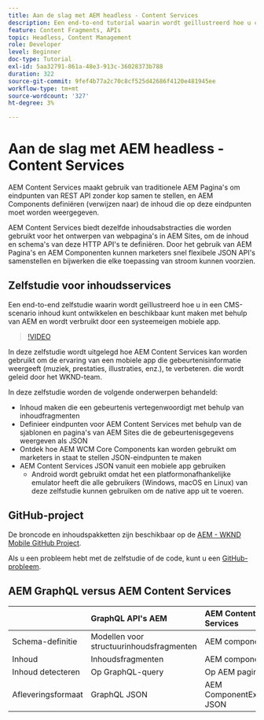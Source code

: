 ```yaml
---
title: Aan de slag met AEM headless - Content Services
description: Een end-to-end tutorial waarin wordt geïllustreerd hoe u content kunt samenstellen en beschikbaar maken met AEM Headless.
feature: Content Fragments, APIs
topic: Headless, Content Management
role: Developer
level: Beginner
doc-type: Tutorial
exl-id: 5aa32791-861a-48e3-913c-36028373b788
duration: 322
source-git-commit: 9fef4b77a2c70c8cf525d42686f4120e481945ee
workflow-type: tm+mt
source-wordcount: '327'
ht-degree: 3%

---
```


# Aan de slag met AEM headless - Content Services

AEM Content Services maakt gebruik van traditionele AEM Pagina&#39;s om eindpunten van REST API zonder kop samen te stellen, en AEM Components definiëren (verwijzen naar) de inhoud die op deze eindpunten moet worden weergegeven.

AEM Content Services biedt dezelfde inhoudsabstracties die worden gebruikt voor het ontwerpen van webpagina&#39;s in AEM Sites, om de inhoud en schema&#39;s van deze HTTP API&#39;s te definiëren. Door het gebruik van AEM Pagina&#39;s en AEM Componenten kunnen marketers snel flexibele JSON API&#39;s samenstellen en bijwerken die elke toepassing van stroom kunnen voorzien.

## Zelfstudie voor inhoudsservices

Een end-to-end zelfstudie waarin wordt geïllustreerd hoe u in een CMS-scenario inhoud kunt ontwikkelen en beschikbaar kunt maken met behulp van AEM en wordt verbruikt door een systeemeigen mobiele app.

>[!VIDEO](https://video.tv.adobe.com/v/28315?quality=12&learn=on)

In deze zelfstudie wordt uitgelegd hoe AEM Content Services kan worden gebruikt om de ervaring van een mobiele app die gebeurtenisinformatie weergeeft (muziek, prestaties, illustraties, enz.), te verbeteren. die wordt geleid door het WKND-team.

In deze zelfstudie worden de volgende onderwerpen behandeld:

* Inhoud maken die een gebeurtenis vertegenwoordigt met behulp van inhoudfragmenten
* Definieer eindpunten voor AEM Content Services met behulp van de sjablonen en pagina&#39;s van AEM Sites die de gebeurtenisgegevens weergeven als JSON
* Ontdek hoe AEM WCM Core Components kan worden gebruikt om marketers in staat te stellen JSON-eindpunten te maken
* AEM Content Services JSON vanuit een mobiele app gebruiken
   * Android wordt gebruikt omdat het een platformonafhankelijke emulator heeft die alle gebruikers (Windows, macOS en Linux) van deze zelfstudie kunnen gebruiken om de native app uit te voeren.

## GitHub-project

De broncode en inhoudspakketten zijn beschikbaar op de [AEM - WKND Mobile GitHub Project](https://github.com/adobe/aem-guides-wknd-mobile).

Als u een probleem hebt met de zelfstudie of de code, kunt u een [GitHub-probleem](https://github.com/adobe/aem-guides-wknd-mobile/issues).

## AEM GraphQL versus AEM Content Services

|                                | GraphQL API&#39;s AEM | AEM Content Services |
|--------------------------------|:-----------------|:---------------------|
| Schema-definitie | Modellen voor structuurinhoudsfragmenten | AEM componenten |
| Inhoud | Inhoudsfragmenten | AEM componenten |
| Inhoud detecteren | Op GraphQL-query | Op AEM pagina |
| Afleveringsformaat | GraphQL JSON | AEM ComponentExporter JSON |
